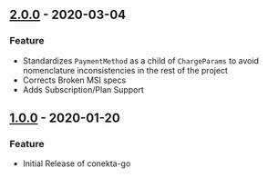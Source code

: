 ## [2.0.0](https://github.com/conekta/conekta-php/releases/tag/v2.0.0) - 2020-03-04
### Feature
- Standardizes `PaymentMethod` as a child of `ChargeParams` to avoid nomenclature inconsistencies in the rest of the project
- Corrects Broken MSI specs
- Adds Subscription/Plan Support

## [1.0.0](https://github.com/conekta/conekta-php/releases/tag/v1.0.0) - 2020-01-20
### Feature
- Initial Release of conekta-go
